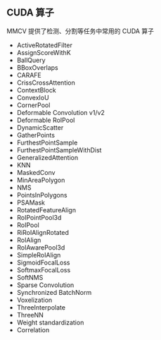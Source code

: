 ## CUDA 算子

MMCV 提供了检测、分割等任务中常用的 CUDA 算子

- ActiveRotatedFilter
- AssignScoreWithK
- BallQuery
- BBoxOverlaps
- CARAFE
- CrissCrossAttention
- ContextBlock
- ConvexIoU
- CornerPool
- Deformable Convolution v1/v2
- Deformable RoIPool
- DynamicScatter
- GatherPoints
- FurthestPointSample
- FurthestPointSampleWithDist
- GeneralizedAttention
- KNN
- MaskedConv
- MinAreaPolygon
- NMS
- PointsInPolygons
- PSAMask
- RotatedFeatureAlign
- RoIPointPool3d
- RoIPool
- RiRoIAlignRotated
- RoIAlign
- RoIAwarePool3d
- SimpleRoIAlign
- SigmoidFocalLoss
- SoftmaxFocalLoss
- SoftNMS
- Sparse Convolution
- Synchronized BatchNorm
- Voxelization
- ThreeInterpolate
- ThreeNN
- Weight standardization
- Correlation
